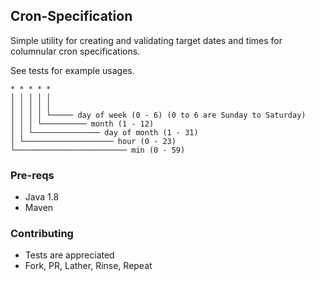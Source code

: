 ## Cron-Specification

Simple utility for creating and validating target dates and times for columnular cron specifications.

See tests for example usages.

```
* * * * *
│ │ │ │ │
│ │ │ │ │
│ │ │ │ └───── day of week (0 - 6) (0 to 6 are Sunday to Saturday)
│ │ │ └────────── month (1 - 12)
│ │ └─────────────── day of month (1 - 31)
│ └──────────────────── hour (0 - 23)
└───────────────────────── min (0 - 59)
```

### Pre-reqs

 * Java 1.8
 * Maven

### Contributing

 * Tests are appreciated
 * Fork, PR, Lather, Rinse, Repeat
